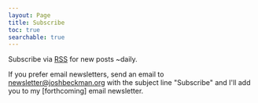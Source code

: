 ```yaml
---
layout: Page
title: Subscribe
toc: true
searchable: true
---
```


Subscribe via [RSS](/feed.xml) for new posts ~daily.

If you prefer email newsletters, send an email to <a href="mailto:newsletter@joshbeckman.org">newsletter@joshbeckman.org</a> with the subject line "Subscribe" and I'll add you to my [forthcoming] email newsletter.
